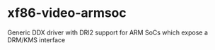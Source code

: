 # xf86-video-armsoc
Generic DDX driver with DRI2 support for ARM SoCs which expose a DRM/KMS interface
